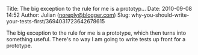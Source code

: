 Title: The big exception to the rule for me is a prototyp...
Date: 2010-09-08 14:52
Author: Julian (noreply@blogger.com)
Slug: why-you-should-write-your-tests-first/3694031723642678615

The big exception to the rule for me is a prototype, which then turns
into something useful. There's no way I am going to write tests up front
for a prototype.

